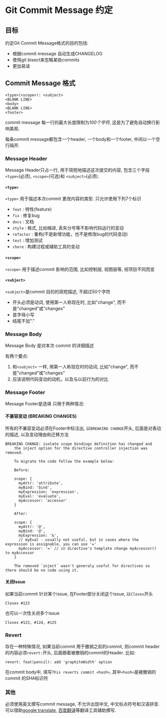 # Git Commit Message 约定

## 目标

约定Git Commit Message格式的目的包括:
- 根据commit message 自动生成CHANGELOG
- 使用git bisect来忽略某些commits
- 更加易读

## Commit Message 格式

```
<type>(<scope>): <subject>
<BLANK LINE>
<body>
<BLANK LINE>
<footer>
```

commit message 每一行的最大长度限制为*100个字符*, 这是为了避免自动换行影响美观.

每条commit message都包含一个header, 一个body和一个footer, 中间以一个空行隔开.

### Message Header

Message Header只占一行, 用于简短地描述这次提交的内容, 包含三个字段`<type>`(必须), `<scope>`(可选)和 `<subject>`(必须).

#### `<type>`

`<type>` 用于描述本次commit 更改内容的类型. 只允许使用下列7个标识
- `feat` : 特性(feature)
- `fix` : 修复bug
- `docs` : 文档
- `style` : 格式, 比如缩进, 丢失分号等不影响代码运行的变动
- `refactor` : 重构(不是新增功能，也不是修改bug的代码变动)
- `test` : 增加测试
- `chore` : 构建过程或辅助工具的变动

#### `<scope>`

`<scope>` 用于描述commit 影响的范围, 比如控制层, 视图层等, 视项目不同而变

#### `<subject>`

`<subject>`是commit 目的的简短描述, 不超过50个字符
- 开头必须是动词, 使用第一人称现在时, 比如"change", 而不是"changed"或"changes"
- 首字母小写
- 结尾不加"."

### Message Body

Message Body 是对本次 commit 的详细描述

有两个要点:

1. 和`<subject>` 一样, 用第一人称现在时的动词, 比如"change", 而不是"changed"或"changes"
2. 应该说明代码变动的动机，以及与以前行为的对比

### Message Footer

Message Footer是选填 只用于两种情况:

#### 不兼容变动 (BREAKING CHANGES)

所有的不兼容变动必须在Footer中标注出, 以`BREAKING CHANGE`开头, 后面是对表动的描述, 以及变动理由和迁移方法

```
BREAKING CHANGE: isolate scope bindings definition has changed and
    the inject option for the directive controller injection was removed.
    
    To migrate the code follow the example below:
    
    Before:
    
    scope: {
      myAttr: 'attribute',
      myBind: 'bind',
      myExpression: 'expression',
      myEval: 'evaluate',
      myAccessor: 'accessor'
    }
    
    After:
    
    scope: {
      myAttr: '@',
      myBind: '@',
      myExpression: '&',
      // myEval - usually not useful, but in cases where the expression is assignable, you can use '='
      myAccessor: '=' // in directive's template change myAccessor() to myAccessor
    }
    
    The removed `inject` wasn't generaly useful for directives so there should be no code using it.

```

#### 关闭Issue

如果当前commit 针对某个issue, 在Footer部分关闭这个issue, 以`Closes`开头

```
Closes #123
```

也可以一次性关闭多个issue

```
Closes #123, #124, #125
```

### Revert

存在一种特殊情况, 如果当前commit 用于撤销之前的commit, 则commit header的内容必须`revert:`开头, 后面跟着被撤销的commit的Header.
比如:

```
revert: feat(pencil): add 'graphiteWidth' option
```

在commit body中, 填写`This reverts commit <hash>`, 其中`<hash>`是被撤销的commit 的SHA标识符

### 其他

必须使用英文撰写commit message, 不允许出现中文, 中文标点符号和汉语拼音.
可以借助[google translate](https://translate.google.com/), [百度翻译](http://fanyi.baidu.com/)等翻译工具辅助撰写.
